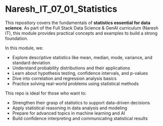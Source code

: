 # Naresh_IT_07_01_Statistics

This repository covers the fundamentals of **statistics essential for data science**. As part of the Full Stack Data Science & GenAI curriculum (Naresh IT), this module provides practical concepts and examples to build a strong foundation.

In this module, we:

- Explore descriptive statistics like mean, median, mode, variance, and standard deviation  
- Understand probability distributions and their applications  
- Learn about hypothesis testing, confidence intervals, and p-values  
- Dive into correlation and regression analysis basics  
- Practice solving real-world problems using statistical methods

This repo is ideal for those who want to:

- Strengthen their grasp of statistics to support data-driven decisions  
- Apply statistical reasoning in data analysis and modeling  
- Prepare for advanced topics in machine learning and AI  
- Build confidence interpreting and communicating statistical results

